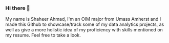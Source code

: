 ### Hi there 👋
My name is Shaheer Ahmad, I'm an OIM major from Umass Amherst and I made this Github to showcase/track some of my data analytics projects, as well as give a more holistic idea of my proficiency with skills mentioned on my resume. Feel free to take a look.
<!--
**SAhmadUmass/SAhmadUmass** is a ✨ _special_ ✨ repository because its `README.md` (this file) appears on your GitHub profile.

Here are some ideas to get you started:

- 🔭 I’m currently working on ...
- 🌱 I’m currently learning ...
- 👯 I’m looking to collaborate on ...
- 🤔 I’m looking for help with ...
- 💬 Ask me about ...
- 📫 How to reach me: ...
- 😄 Pronouns: ...
- ⚡ Fun fact: ...
-->
